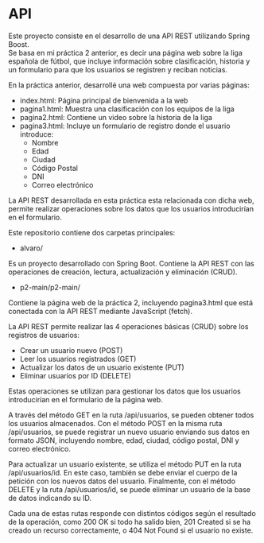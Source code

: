 # API

Este proyecto consiste en el desarrollo de una API REST utilizando Spring Boost.  
Se basa en mi práctica 2 anterior, es decir  una página web sobre la liga española de fútbol, que incluye información sobre clasificación, historia y un formulario para que los usuarios se registren y reciban noticias.

En la práctica anterior, desarrollé una web compuesta por varias páginas:

- index.html: Página principal de bienvenida a la web
- pagina1.html: Muestra una clasificación con los equipos de la liga
- pagina2.html: Contiene un video sobre la historia de la liga
- pagina3.html: Incluye un formulario de registro donde el usuario introduce:
  - Nombre
  - Edad
  - Ciudad
  - Código Postal
  - DNI
  - Correo electrónico

La API REST desarrollada en esta práctica esta relacionada con dicha web, permite realizar operaciones sobre los datos que los usuarios introducirían en el formulario.

Este repositorio contiene dos carpetas principales:

- alvaro/
  
Es un proyecto desarrollado con Spring Boot. Contiene la API REST con las operaciones de creación, lectura, actualización y eliminación (CRUD).  

- p2-main/p2-main/
  
Contiene la página web de la práctica 2, incluyendo pagina3.html que está conectada con la API REST mediante JavaScript (fetch).  

La API REST permite realizar las 4 operaciones básicas (CRUD) sobre los registros de usuarios:

- Crear un usuario nuevo (POST)
- Leer los usuarios registrados (GET)
- Actualizar los datos de un usuario existente (PUT)
- Eliminar usuarios por ID (DELETE)

Estas operaciones se utilizan para gestionar los datos que los usuarios introducirían en el formulario de la página web.

A través del método GET en la ruta /api/usuarios, se pueden obtener todos los usuarios almacenados.
Con el método POST en la misma ruta /api/usuarios, se puede registrar un nuevo usuario enviando sus datos en formato JSON, incluyendo nombre, edad, ciudad, código postal, DNI y correo electrónico.

Para actualizar un usuario existente, se utiliza el método PUT en la ruta /api/usuarios/id. En este caso, también se debe enviar el cuerpo de la petición con los nuevos datos del usuario.
Finalmente, con el método DELETE y la ruta /api/usuarios/id, se puede eliminar un usuario de la base de datos indicando su ID.

Cada una de estas rutas responde con distintos códigos según el resultado de la operación, como 200 OK si todo ha salido bien, 201 Created si se ha creado un recurso correctamente, o 404 Not Found si el usuario no existe.

